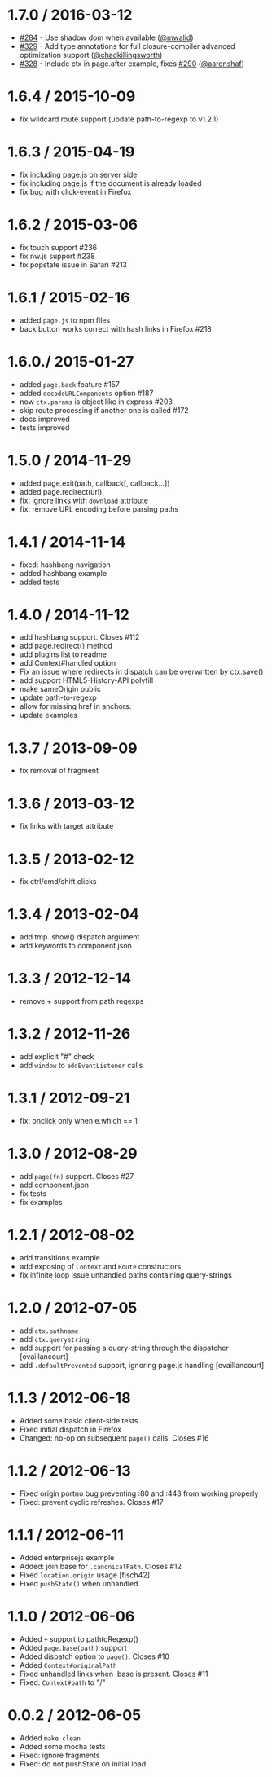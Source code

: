 1.7.0 / 2016-03-12
==================

* [#284] - Use shadow dom when available ([@mwalid])
* [#329] - Add type annotations for full closure-compiler advanced optimization support ([@chadkillingsworth])
* [#328] - Include ctx in page.after example, fixes [#290]() ([@aaronshaf])

[#284]: https://github.com/visionmedia/page.js/issues/284
[#329]: https://github.com/visionmedia/page.js/issues/329
[#328]: https://github.com/visionmedia/page.js/issues/328
[#290]: https://github.com/visionmedia/page.js/issues/290
[@mwalid]: https://github.com/mwalid
[@chadkillingsworth]: https://github.com/chadkillingsworth
[@aaronshaf]: https://github.com/aaronshaf

1.6.4 / 2015-10-09
==================

* fix wildcard route support (update path-to-regexp to v1.2.1)

1.6.3 / 2015-04-19
==================

* fix including page.js on server side
* fix including page.js if the document is already loaded
* fix bug with click-event in Firefox

1.6.2 / 2015-03-06
==================

* fix touch support #236
* fix nw.js support #238
* fix popstate issue in Safari #213

1.6.1 / 2015-02-16
==================

* added `page.js` to npm files
* back button works correct with hash links in Firefox  #218

1.6.0./ 2015-01-27
==================

* added `page.back` feature #157
* added `decodeURLComponents` option #187
* now `ctx.params` is object like in express #203
* skip route processing if another one is called #172
* docs improved
* tests improved


1.5.0 / 2014-11-29
==================

* added page.exit(path, callback[, callback...])
* added page.redirect(url)
* fix: ignore links with `download` attribute
* fix: remove URL encoding before parsing paths

1.4.1 / 2014-11-14
==================

* fixed: hashbang navigation
* added hashbang example
* added tests

1.4.0 / 2014-11-12
==================

 * add hashbang support. Closes #112
 * add page.redirect() method
 * add plugins list to readme
 * add Context#handled option
 * Fix an issue where redirects in dispatch can be overwritten by ctx.save()
 * add support HTML5-History-API polyfill
 * make sameOrigin public
 * update path-to-regexp
 * allow for missing href in anchors.
 * update examples


1.3.7 / 2013-09-09
==================

 * fix removal of fragment

1.3.6 / 2013-03-12
==================

  * fix links with target attribute

1.3.5 / 2013-02-12
==================

  * fix ctrl/cmd/shift clicks

1.3.4 / 2013-02-04
==================

  * add tmp .show() dispatch argument
  * add keywords to component.json

1.3.3 / 2012-12-14
==================

  * remove + support from path regexps

1.3.2 / 2012-11-26
==================

  * add explicit "#" check
  * add `window` to `addEventListener` calls

1.3.1 / 2012-09-21
==================

  * fix: onclick only when e.which == 1

1.3.0 / 2012-08-29
==================

  * add `page(fn)` support. Closes #27
  * add component.json
  * fix tests
  * fix examples

1.2.1 / 2012-08-02
==================

  * add transitions example
  * add exposing of `Context` and `Route` constructors
  * fix infinite loop issue unhandled paths containing query-strings

1.2.0 / 2012-07-05
==================

  * add `ctx.pathname`
  * add `ctx.querystring`
  * add support for passing a query-string through the dispatcher [ovaillancourt]
  * add `.defaultPrevented` support, ignoring page.js handling [ovaillancourt]

1.1.3 / 2012-06-18
==================

  * Added some basic client-side tests
  * Fixed initial dispatch in Firefox
  * Changed: no-op on subsequent `page()` calls. Closes #16

1.1.2 / 2012-06-13
==================

  * Fixed origin portno bug preventing :80 and :443 from working properly
  * Fixed: prevent cyclic refreshes. Closes #17

1.1.1 / 2012-06-11
==================

  * Added enterprisejs example
  * Added: join base for `.canonicalPath`. Closes #12
  * Fixed `location.origin` usage [fisch42]
  * Fixed `pushState()` when unhandled

1.1.0 / 2012-06-06
==================

  * Added `+` support to pathtoRegexp()
  * Added `page.base(path)` support
  * Added dispatch option to `page()`. Closes #10
  * Added `Context#originalPath`
  * Fixed unhandled links when .base is present. Closes #11
  * Fixed: `Context#path` to "/"

0.0.2 / 2012-06-05
==================

  * Added `make clean`
  * Added some mocha tests
  * Fixed: ignore fragments
  * Fixed: do not pushState on initial load
